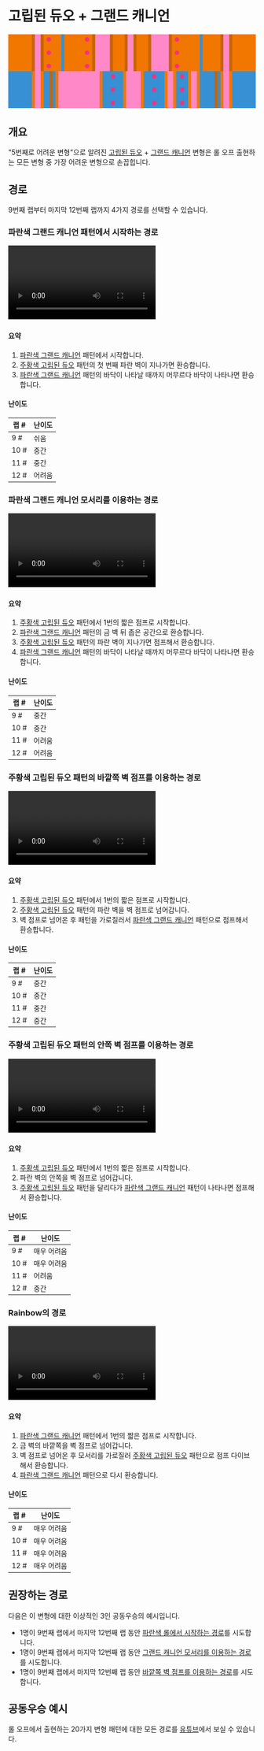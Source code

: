 # 고립된 듀오 + 그랜드 캐니언

![Isolated Duo + Grand Canyon](../images/variations/isolated-duo-grand-canyon.jpg)

## 개요

"5번째로 어려운 변형"으로 알려진 [고립된 듀오](../rolls/isolated-duo.md#주황색-롤) + [그랜드 캐니언](../rolls/grand-canyon.md) 변형은 롤 오프 출현하는 모든 변형 중 가장 어려운 변형으로 손꼽힙니다.

## 경로

9번째 랩부터 마지막 12번째 랩까지 4가지 경로를 선택할 수 있습니다.

### 파란색 그랜드 캐니언 패턴에서 시작하는 경로

<video controls>
  <source src="../../images/variations/isolated-duo-grand-canyon-start-on-blue.mp4" type="video/mp4">
</video>

#### 요약

1. [파란색 그랜드 캐니언](../rolls/grand-canyon.md) 패턴에서 시작합니다.
2. [주황색 고립된 듀오](../rolls/isolated-duo.md#주황색-롤) 패턴의 첫 번째 파란 벽이 지나가면 환승합니다.
3. [파란색 그랜드 캐니언](../rolls/grand-canyon.md) 패턴의 바닥이 나타날 때까지 머무르다 바닥이 나타나면 환승합니다.

#### 난이도

| 랩  # | 난이도      |
| ----- | ---------- |
| 9 #   | 쉬움       |
| 10 #  | 중간       |
| 11 #  | 중간       |
| 12 #  | 어려움     |

### 파란색 그랜드 캐니언 모서리를 이용하는 경로

<video controls>
  <source src="../../images/variations/isolated-duo-grand-canyon-gc-ledge.mp4" type="video/mp4">
</video>

#### 요약

1. [주황색 고립된 듀오](../rolls/isolated-duo.md#주황색-롤) 패턴에서 1번의 짧은 점프로 시작합니다.
2. [파란색 그랜드 캐니언](../rolls/grand-canyon.md) 패턴의 금 벽 뒤 좁은 공간으로 환승합니다.
3. [주황색 고립된 듀오](../rolls/isolated-duo.md#주황색-롤) 패턴의 파란 벽이 지나가면 점프해서 환승합니다.
4. [파란색 그랜드 캐니언](../rolls/grand-canyon.md) 패턴의 바닥이 나타날 때까지 머무르다 바닥이 나타나면 환승합니다.

#### 난이도

| 랩  # | 난이도      |
| ----- | ---------- |
| 9 #   | 중간        |
| 10 #  | 중간        |
| 11 #  | 어려움      |
| 12 #  | 어려움      |

### 주황색 고립된 듀오 패턴의 바깥쪽 벽 점프를 이용하는 경로

<video controls>
  <source src="../../images/variations/isolated-duo-grand-canyon-outer-wall-jump.mp4" type="video/mp4">
</video>

#### 요약

1. [주황색 고립된 듀오](../rolls/isolated-duo.md#주황색-롤) 패턴에서 1번의 짧은 점프로 시작합니다.
2. [주황색 고립된 듀오](../rolls/isolated-duo.md#주황색-롤) 패턴의 파란 벽을 벽 점프로 넘어갑니다.
3. 벽 점프로 넘어온 후 패턴을 가로질러서 [파란색 그랜드 캐니언](../rolls/grand-canyon.md) 패턴으로 점프해서 환승합니다.

#### 난이도

| 랩  # | 난이도      |
| ----- | ---------- |
| 9 #   | 중간       |
| 10 #  | 중간       |
| 11 #  | 중간       |
| 12 #  | 중간       |

### 주황색 고립된 듀오 패턴의 안쪽 벽 점프를 이용하는 경로

<video controls>
  <source src="../../images/variations/isolated-duo-grand-canyon-inner-wall-jump.mp4" type="video/mp4">
</video>

#### 요약

1. [주황색 고립된 듀오](../rolls/isolated-duo.md#주황색-롤) 패턴에서 1번의 짧은 점프로 시작합니다.
2. 파란 벽의 안쪽을 벽 점프로 넘어갑니다.
3. [주황색 고립된 듀오](../rolls/isolated-duo.md#주황색-롤) 패턴을 달리다가 [파란색 그랜드 캐니언](../rolls/grand-canyon.md) 패턴이 나타나면 점프해서 환승합니다.

#### 난이도

| 랩  # | 난이도      |
| ----- | ---------- |
| 9 #   | 매우 어려움 |
| 10 #  | 매우 어려움 |
| 11 #  | 어려움      |
| 12 #  | 중간        |

### Rainbow의 경로

<video controls>
  <source src="../../images/variations/isolated-duo-grand-canyon-rainbow-path.mp4" type="video/mp4">
</video>

#### 요약

1. [파란색 그랜드 캐니언](../rolls/grand-canyon.md) 패턴에서 1번의 짧은 점프로 시작합니다.
2. 금 벽의 바깥쪽을 벽 점프로 넘어갑니다.
3. 벽 점프로 넘어온 후 모서리를 가로질러 [주황색 고립된 듀오](../rolls/isolated-duo.md#주황색-롤) 패턴으로 점프 다이브해서 환승합니다.
4. [파란색 그랜드 캐니언](../rolls/grand-canyon.md) 패턴으로 다시 환승합니다.

#### 난이도

| 랩 #  | 난이도      |
| ----- | ---------- |
| 9 #   | 매우 어려움 |
| 10 #  | 매우 어려움 |
| 11 #  | 매우 어려움 |
| 12 #  | 매우 어려움 |

## 권장하는 경로

다음은 이 변형에 대한 이상적인 3인 공동우승의 예시입니다.

* 1명이 9번째 랩에서 마지막 12번째 랩 동안 [파란색 롤에서 시작하는 경로](./isolated-duo-grand-canyon.md#파란색-롤에서-시작하는-경로)를 시도합니다.
* 1명이 9번째 랩에서 마지막 12번째 랩 동안 [그랜드 캐니언 모서리를 이용하는 경로](./isolated-duo-grand-canyon.md#그랜드-캐니언-모서리를-이용하는-경로)를 시도합니다.
* 1명이 9번째 랩에서 마지막 12번째 랩 동안 [바깥쪽 벽 점프를 이용하는 경로](./isolated-duo-grand-canyon.md#바깥쪽-벽-점프를-이용하는-경로)를 시도합니다.

## 공동우승 예시

롤 오프에서 출현하는 20가지 변형 패턴에 대한 모든 경로를 [유튜브](https://www.youtube.com/playlist?list=PLG_QNSp9ZgJLWYSNl4vY26VJCZeOQHO1F)에서 보실 수 있습니다.
